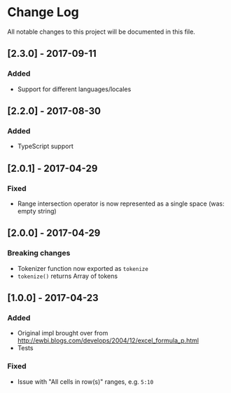 # Change Log

All notable changes to this project will be documented in this file.

## [2.3.0] - 2017-09-11

### Added

- Support for different languages/locales

## [2.2.0] - 2017-08-30

### Added

- TypeScript support

## [2.0.1] - 2017-04-29

### Fixed

- Range intersection operator is now represented as a single space (was: empty string)

## [2.0.0] - 2017-04-29

### Breaking changes

- Tokenizer function now exported as `tokenize`
- `tokenize()` returns Array of tokens

## [1.0.0] - 2017-04-23

### Added

- Original impl brought over from http://ewbi.blogs.com/develops/2004/12/excel_formula_p.html
- Tests

### Fixed

- Issue with "All cells in row(s)" ranges, e.g. `5:10`
